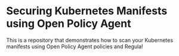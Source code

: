 # Securing Kubernetes Manifests using Open Policy Agent
This is a repository that demonstrates how to scan your Kubernetes manifests using Open Policy Agent policies and Regula!
